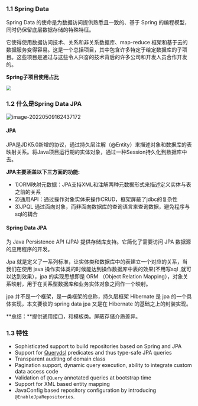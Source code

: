 ### 1.1 Spring Data

Spring Data 的使命是为数据访问提供熟悉且一致的、基于 Spring 的编程模型，同时仍保留底层数据存储的特殊特征。

它使得使用数据访问技术、关系和非关系数据库、map-reduce 框架和基于云的数据服务变得容易。这是一个总括项目，其中包含许多特定于给定数据库的子项目。这些项目是通过与这些令人兴奋的技术背后的许多公司和开发人员合作开发的。

**Spring子项目使用占比**

<img src="https://haopeng.oss-cn-beijing.aliyuncs.com/blogblogimage-20220509194649583.png" style="zoom: 80%;" />

### 1.2 什么是Spring Data JPA

![image-20220509162437172](https://hp-blog-img.oss-cn-beijing.aliyuncs.com/markdown/image-20220509162437172.png)

#### **JPA**

JPA是JDK5.0新增的协议，通过持久层注解（@Entity）来描述对象和数据库的表映射关系。将Java项目运行期的实体对象，通过一种Session持久化到数据库中去。

**JPA主要涵盖以下三方面的功能:**

- 1)ORM映射元数据：JPA支持XML和注解两种元数据形式来描述定义实体与表之前的关系
- 2)通用API：通过操作对象实体来操作CRUD，框架屏蔽了jdbc的复杂性
- 3)JPQL 通过面向对象，而非面向数据库的查询语言来查询数据，避免程序与sql的耦合

#### **Spring Data JPA**

为 Java Persistence API (JPA) 提供存储库支持。它简化了需要访问 JPA 数据源的应用程序的开发。

 Jpa 就是定义了一系列标准，让实体类和数据库中的表建立一个对应的关系，当我们在使用 java 操作实体类的时候能达到操作数据库中表的效果(不用写sql ,就可以达到效果），jpa 的实现思想即是 ORM （Object Relation Mapping），对象关系映射，用于在关系型数据库和业务实体对象之间作一个映射。

jpa 并不是一个框架，是一类框架的总称，持久层框架 Hibernate 是 jpa 的一个具体实现，本文要谈的 spring data jpa 又是在 Hibernate 的基础之上的封装实现。

**总结：**提供通用接口，和模板类。屏蔽存储介质差异。

### 1.3 特性

- Sophisticated support to build repositories based on Spring and JPA
- Support for [Querydsl](http://www.querydsl.com/) predicates and thus type-safe JPA queries
- Transparent auditing of domain class
- Pagination support, dynamic query execution, ability to integrate custom data access code
- Validation of `@Query` annotated queries at bootstrap time
- Support for XML based entity mapping
- JavaConfig based repository configuration by introducing `@EnableJpaRepositories`.